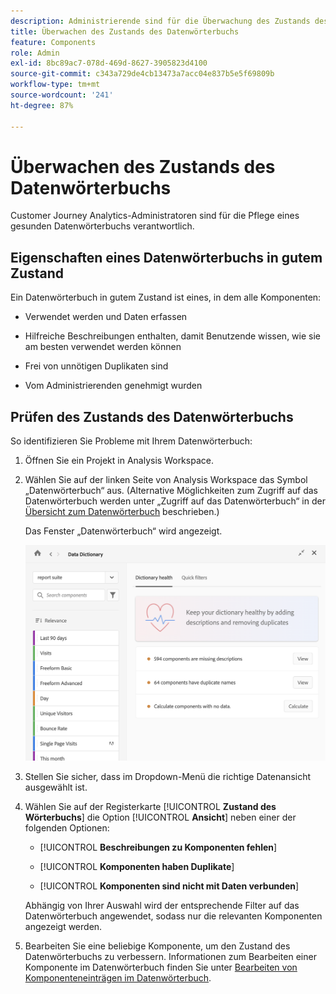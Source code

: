 ```yaml
---
description: Administrierende sind für die Überwachung des Zustands des Datenwörterbuchs zuständig. Dazu gehört auch, ob Komponenten Daten erfassen, genehmigt worden sind, Beschreibungen enthalten und frei von Duplikaten sind.
title: Überwachen des Zustands des Datenwörterbuchs
feature: Components
role: Admin
exl-id: 8bc89ac7-078d-469d-8627-3905823d4100
source-git-commit: c343a729de4cb13473a7acc04e837b5e5f69809b
workflow-type: tm+mt
source-wordcount: '241'
ht-degree: 87%

---
```


# Überwachen des Zustands des Datenwörterbuchs

Customer Journey Analytics-Administratoren sind für die Pflege eines gesunden Datenwörterbuchs verantwortlich.

## Eigenschaften eines Datenwörterbuchs in gutem Zustand

Ein Datenwörterbuch in gutem Zustand ist eines, in dem alle Komponenten:

* Verwendet werden und Daten erfassen

* Hilfreiche Beschreibungen enthalten, damit Benutzende wissen, wie sie am besten verwendet werden können

* Frei von unnötigen Duplikaten sind

* Vom Administrierenden genehmigt wurden

## Prüfen des Zustands des Datenwörterbuchs

So identifizieren Sie Probleme mit Ihrem Datenwörterbuch:

1. Öffnen Sie ein Projekt in Analysis Workspace.

1. Wählen Sie auf der linken Seite von Analysis Workspace das Symbol „Datenwörterbuch“ aus. (Alternative Möglichkeiten zum Zugriff auf das Datenwörterbuch werden unter „Zugriff auf das Datenwörterbuch“ in der [Übersicht zum Datenwörterbuch](/help/components/data-dictionary/data-dictionary-overview.md) beschrieben.)

   Das Fenster „Datenwörterbuch“ wird angezeigt.

   ![Ansicht des Administrators des Datenwörterbuchs, in der der Zustand des Wörterbuchs angezeigt wird](assets/data-dictionary-admin.png)

1. Stellen Sie sicher, dass im Dropdown-Menü die richtige Datenansicht ausgewählt ist.

1. Wählen Sie auf der Registerkarte [!UICONTROL **Zustand des Wörterbuchs**] die Option [!UICONTROL **Ansicht**] neben einer der folgenden Optionen:

   * [!UICONTROL **Beschreibungen zu Komponenten fehlen**]

   * [!UICONTROL **Komponenten haben Duplikate**]

   * [!UICONTROL **Komponenten sind nicht mit Daten verbunden**]

   Abhängig von Ihrer Auswahl wird der entsprechende Filter auf das Datenwörterbuch angewendet, sodass nur die relevanten Komponenten angezeigt werden.

1. Bearbeiten Sie eine beliebige Komponente, um den Zustand des Datenwörterbuchs zu verbessern. Informationen zum Bearbeiten einer Komponente im Datenwörterbuch finden Sie unter [Bearbeiten von Komponenteneinträgen im Datenwörterbuch](/help/components/data-dictionary/edit-entries-data-dictionary.md).

